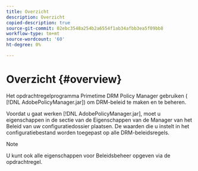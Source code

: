 ```yaml
---
title: Overzicht
description: Overzicht
copied-description: true
source-git-commit: 02ebc3548a254b2a6554f1ab34afbb3ea5f09bb8
workflow-type: tm+mt
source-wordcount: '60'
ht-degree: 0%

---
```


# Overzicht {#overview}

Het opdrachtregelprogramma Primetime DRM Policy Manager gebruiken ( [!DNL AdobePolicyManager.jar]) om DRM-beleid te maken en te beheren.

Voordat u gaat werken [!DNL AdobePolicyManager.jar], moet u eigenschappen in de sectie van de Eigenschappen van de Manager van het Beleid van uw configuratiedossier plaatsen. De waarden die u instelt in het configuratiebestand worden toegepast op alle DRM-beleidsregels.

>[!NOTE]
>
>U kunt ook alle eigenschappen voor Beleidsbeheer opgeven via de opdrachtregel.

